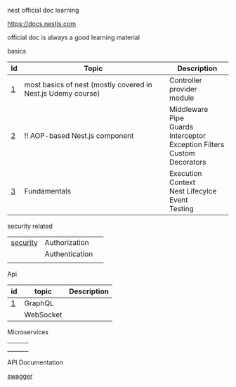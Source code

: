 nest official doc learning



https://docs.nestjs.com

official doc is always a good learning material



basics

| Id                                | Topic                                                        | Description                                                  |
| --------------------------------- | ------------------------------------------------------------ | ------------------------------------------------------------ |
| [1](./1-most-basics/README.md)    | most basics of nest (mostly covered in Nest.js Udemy course) | Controller <br>provider <br>module <br>                      |
| [2](./1-AOP-components/README.md) | :bangbang: ​AOP-based Nest.js component                       | Middleware <br/>Pipe <br/>Guards <br/>Interceptor <br/>Exception Filters <br/>Custom Decorators |
| [3](./1-fundamentals/readme.md)   | Fundamentals                                                 | Execution Context <br/>Nest Lifecylce Event<br/>Testing      |





security related

|                                    |                |      |
| ---------------------------------- | -------------- | ---- |
| [security](./4-security/README.md) | Authorization  |      |
|                                    | Authentication |      |
|                                    |                |      |



Api 

| id                         | topic     | Description |
| -------------------------- | --------- | ----------- |
| [1](./1-graphQL/README.md) | GraphQL   |             |
|                            | WebSocket |             |





Microservices

|      |      |      |
| ---- | ---- | ---- |
|      |      |      |
|      |      |      |
|      |      |      |





API Documentation

[swagger](./6-swagger/readme.md)

